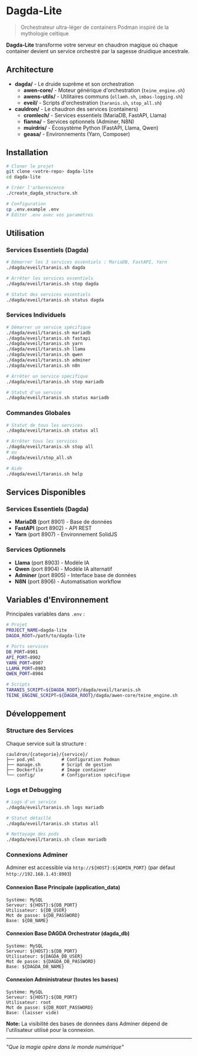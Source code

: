 # Dagda-Lite 

> Orchestrateur ultra-léger de containers Podman inspiré de la mythologie celtique

**Dagda-Lite** transforme votre serveur en chaudron magique où chaque container devient un service orchestré par la sagesse druidique ancestrale.

## Architecture

- **dagda/** - Le druide suprême et son orchestration
  - **awen-core/** - Moteur générique d'orchestration (`teine_engine.sh`)
  - **awens-utils/** - Utilitaires communs (`ollamh.sh`, `imbas-logging.sh`)
  - **eveil/** - Scripts d'orchestration (`taranis.sh`, `stop_all.sh`)
- **cauldron/** - Le chaudron des services (containers)
  - **cromlech/** - Services essentiels (MariaDB, FastAPI, Llama)
  - **fianna/** - Services optionnels (Adminer, N8N)
  - **muirdris/** - Écosystème Python (FastAPI, Llama, Qwen)
  - **geasa/** - Environnements (Yarn, Composer)

## Installation

```bash
# Cloner le projet
git clone <votre-repo> dagda-lite
cd dagda-lite

# Créer l'arborescence
./create_dagda_structure.sh

# Configuration
cp .env.example .env
# Éditer .env avec vos paramètres
```

## Utilisation

### Services Essentiels (Dagda)
```bash
# Démarrer les 3 services essentiels : MariaDB, FastAPI, Yarn
./dagda/eveil/taranis.sh dagda

# Arrêter les services essentiels
./dagda/eveil/taranis.sh stop dagda

# Statut des services essentiels
./dagda/eveil/taranis.sh status dagda
```

### Services Individuels
```bash
# Démarrer un service spécifique
./dagda/eveil/taranis.sh mariadb
./dagda/eveil/taranis.sh fastapi
./dagda/eveil/taranis.sh yarn
./dagda/eveil/taranis.sh llama
./dagda/eveil/taranis.sh qwen
./dagda/eveil/taranis.sh adminer
./dagda/eveil/taranis.sh n8n

# Arrêter un service spécifique
./dagda/eveil/taranis.sh stop mariadb

# Statut d'un service
./dagda/eveil/taranis.sh status mariadb
```

### Commandes Globales
```bash
# Statut de tous les services
./dagda/eveil/taranis.sh status all

# Arrêter tous les services
./dagda/eveil/taranis.sh stop all
# ou
./dagda/eveil/stop_all.sh

# Aide
./dagda/eveil/taranis.sh help
```

## Services Disponibles

### Services Essentiels (Dagda)
- **MariaDB** (port 8901) - Base de données
- **FastAPI** (port 8902) - API REST
- **Yarn** (port 8907) - Environnement SolidJS

### Services Optionnels
- **Llama** (port 8903) - Modèle IA
- **Qwen** (port 8904) - Modèle IA alternatif
- **Adminer** (port 8905) - Interface base de données
- **N8N** (port 8906) - Automatisation workflow

## Variables d'Environnement

Principales variables dans `.env` :
```bash
# Projet
PROJECT_NAME=dagda-lite
DAGDA_ROOT=/path/to/dagda-lite

# Ports services
DB_PORT=8901
API_PORT=8902
YARN_PORT=8907
LLAMA_PORT=8903
QWEN_PORT=8904

# Scripts
TARANIS_SCRIPT=${DAGDA_ROOT}/dagda/eveil/taranis.sh
TEINE_ENGINE_SCRIPT=${DAGDA_ROOT}/dagda/awen-core/teine_engine.sh
```

## Développement

### Structure des Services
Chaque service suit la structure :
```
cauldron/{categorie}/{service}/
├── pod.yml          # Configuration Podman
├── manage.sh        # Script de gestion
├── Dockerfile       # Image container
└── config/          # Configuration spécifique
```

### Logs et Debugging
```bash
# Logs d'un service
./dagda/eveil/taranis.sh logs mariadb

# Statut détaillé
./dagda/eveil/taranis.sh status all

# Nettoyage des pods
./dagda/eveil/taranis.sh clean mariadb
```

### Connexions Adminer

Adminer est accessible via `http://${HOST}:${ADMIN_PORT}` (par défaut `http://192.168.1.43:8903`)

#### Connexion Base Principale (application_data)
```
Système: MySQL
Serveur: ${HOST}:${DB_PORT}
Utilisateur: ${DB_USER}
Mot de passe: ${DB_PASSWORD}
Base: ${DB_NAME}
```

#### Connexion Base DAGDA Orchestrator (dagda_db)
```
Système: MySQL
Serveur: ${HOST}:${DB_PORT}
Utilisateur: ${DAGDA_DB_USER}
Mot de passe: ${DAGDA_DB_PASSWORD}
Base: ${DAGDA_DB_NAME}
```

#### Connexion Administrateur (toutes les bases)
```
Système: MySQL
Serveur: ${HOST}:${DB_PORT}
Utilisateur: root
Mot de passe: ${DB_ROOT_PASSWORD}
Base: (laisser vide)
```

**Note:** La visibilité des bases de données dans Adminer dépend de l'utilisateur utilisé pour la connexion.

---
*"Que la magie opère dans le monde numérique"* 
